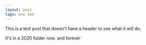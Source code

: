 ```yaml
---
layout: post
tags: one two
---
```


This is a test post that doesn't have a header to see what it will do.  
<!--more-->
It's in a 2020 folder now. and forever
